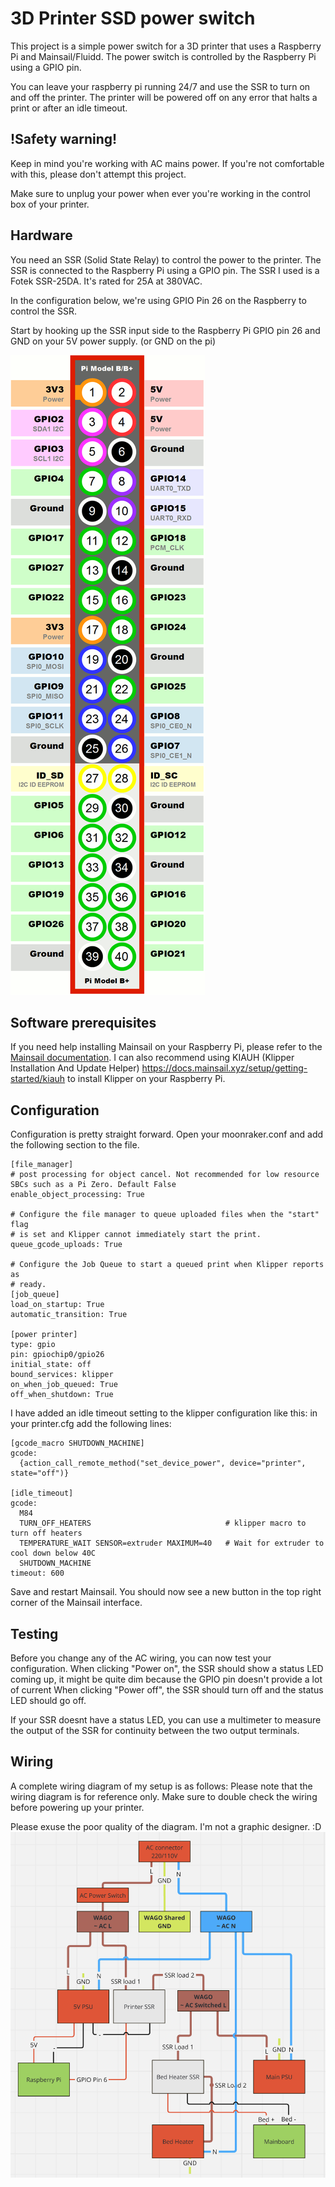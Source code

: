 # 3D Printer SSD power switch

This project is a simple power switch for a 3D printer that uses a Raspberry Pi and Mainsail/Fluidd. 
The power switch is controlled by the Raspberry Pi using a GPIO pin.

You can leave your raspberry pi running 24/7 and use the SSR to turn on and off the printer.
The printer will be powered off on any error that halts a print or after an idle timeout.

## !Safety warning!
Keep in mind you're working with AC mains power. 
If you're not comfortable with this, please don't attempt this project.

Make sure to unplug your power when ever you're working in the control box of your printer.

## Hardware
You need an SSR (Solid State Relay) to control the power to the printer. The SSR is connected to the Raspberry Pi using a GPIO pin.
The SSR I used is a Fotek SSR-25DA. It's rated for 25A at 380VAC.

In the configuration below, we're using GPIO Pin 26 on the Raspberry to control the SSR.

Start by hooking up the SSR input side to the Raspberry Pi GPIO pin 26 and GND on your 5V power supply. (or GND on the pi)

![Raspberry Pi GPIO pinout](images/Pin-Layout-on-Raspberry-Pi-01.png)

## Software prerequisites
If you need help installing Mainsail on your Raspberry Pi, please refer to the [Mainsail documentation](https://docs.mainsail.xyz/setup/installation.html).
I can also recommend using KIAUH (Klipper Installation And Update Helper) https://docs.mainsail.xyz/setup/getting-started/kiauh to install Klipper on your Raspberry Pi.

## Configuration
Configuration is pretty straight forward. Open your moonraker.conf and add the following section to the file.

```
[file_manager]
# post processing for object cancel. Not recommended for low resource SBCs such as a Pi Zero. Default False
enable_object_processing: True

# Configure the file manager to queue uploaded files when the "start" flag
# is set and Klipper cannot immediately start the print.
queue_gcode_uploads: True

# Configure the Job Queue to start a queued print when Klipper reports as
# ready.
[job_queue]
load_on_startup: True
automatic_transition: True

[power printer]
type: gpio
pin: gpiochip0/gpio26
initial_state: off
bound_services: klipper
on_when_job_queued: True
off_when_shutdown: True
```

I have added an idle timeout setting to the klipper configuration like this:
in your printer.cfg add the following lines:

```
[gcode_macro SHUTDOWN_MACHINE]
gcode:
  {action_call_remote_method("set_device_power", device="printer", state="off")}

[idle_timeout]
gcode:
  M84
  TURN_OFF_HEATERS                              # klipper macro to turn off heaters
  TEMPERATURE_WAIT SENSOR=extruder MAXIMUM=40   # Wait for extruder to cool down below 40C
  SHUTDOWN_MACHINE
timeout: 600
```

Save and restart Mainsail. You should now see a new button in the top right corner of the Mainsail interface.

## Testing
Before you change any of the AC wiring, you can now test your configuration. 
When clicking "Power on", the SSR should show a status LED coming up, it might be quite dim because the GPIO pin doesn't provide a lot of current
When clicking "Power off", the SSR should turn off and the status LED should go off.

If your SSR doesnt have a status LED, you can use a multimeter to measure the output of the SSR for continuity between the two output terminals.

## Wiring

A complete wiring diagram of my setup is as follows:
Please note that the wiring diagram is for reference only.
Make sure to double check the wiring before powering up your printer.

Please exuse the poor quality of the diagram. I'm not a graphic designer. :D
![Wiring diagram](images/wiring_schema.png)
